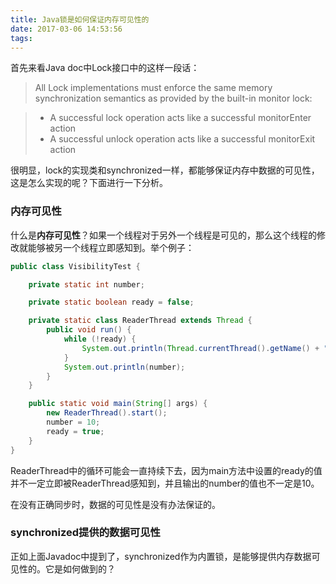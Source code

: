 ```yaml
---
title: Java锁是如何保证内存可见性的
date: 2017-03-06 14:53:56
tags:
---
```

首先来看Java doc中Lock接口中的这样一段话：
> All Lock implementations must enforce the same memory synchronization semantics as provided by the built-in monitor lock:

> * A successful lock operation acts like a successful monitorEnter action
> * A successful unlock operation acts like a successful monitorExit action

很明显，lock的实现类和synchronized一样，都能够保证内存中数据的可见性，这是怎么实现的呢？下面进行一下分析。

### 内存可见性
什么是**内存可见性**？如果一个线程对于另外一个线程是可见的，那么这个线程的修改就能够被另一个线程立即感知到。举个例子：

```Java
public class VisibilityTest {

    private static int number;

    private static boolean ready = false;

    private static class ReaderThread extends Thread {
        public void run() {
            while (!ready) {
                System.out.println(Thread.currentThread().getName() + " waiting ...");
            }
            System.out.println(number);
        }
    }

    public static void main(String[] args) {
        new ReaderThread().start();
        number = 10;
        ready = true;
    }
}
```
ReaderThread中的循环可能会一直持续下去，因为main方法中设置的ready的值并不一定立即被ReaderThread感知到，并且输出的number的值也不一定是10。

在没有正确同步时，数据的可见性是没有办法保证的。

### synchronized提供的数据可见性
正如上面Javadoc中提到了，synchronized作为内置锁，是能够提供内存数据可见性的。它是如何做到的？
